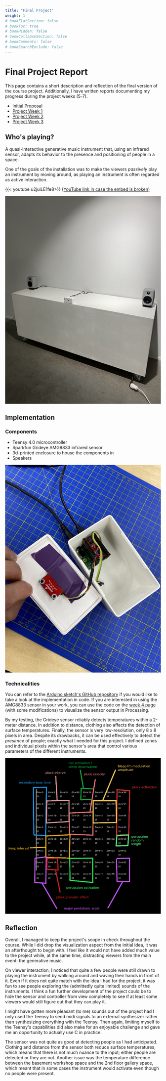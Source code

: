 ```yaml
---
title: "Final Project"
weight: 1
# bookFlatSection: false
# bookToc: true
# bookHidden: false
# bookCollapseSection: false
# bookComments: false
# bookSearchExclude: false
---
```


# Final Project Report

This page contains a short description and reflection of the final version of the course project. Additionally, I have written reports documenting my progress during the project weeks (5-7).

- [Initial Proposal](/phycomp-dir/docs/week-3)
- [Project Week 1](/phycomp-dir/docs/week-5)
- [Project Week 2](/phycomp-dir/docs/week-6)
- [Project Week 3](/phycomp-dir/docs/week-7)

## Who's playing?

A quasi-interactive generative music instrument that, using an infrared sensor, adapts its behavior to the presence and positioning of people in a space.

One of the goals of the installation was to make the viewers *passively* play an instrument by moving around, as playing an instrument is often regarded as active interaction.

{{< youtube u2juiLE1fe8>}}
[(YouTube link in case the embed is broken)](https://youtu.be/u2juiLE1fe8)

![](images/gallery-setup.JPG)

## Implementation

### Components

- Teensy 4.0 microcontroller
- Sparkfun Grideye AMG8833 infrared sensor
- 3d-printed enclosure to house the components in
- Speakers

![](images/complete-enclosure-open.JPG)

### Technicalities

You can refer to the [Arduino sketch's GitHub repository]() if you would like to take a look at the implementation in code. If you are interested in using the AMG8833 sensor in your work, you can use the code on the [week 4 page](/phycomp-dir/docs/week-4) (with some modifications) to visualize the sensor output in Processing.

By my testing, the Grideye sensor reliably detects temperatures within a 2-meter distance. In addition to distance, clothing also affects the detection of surface temperatures. Finally, the sensor is very low-resolution, only 8 x 8 pixels in area. Despite its drawbacks, it can be used effectively to detect the *presence* of people; exactly what I needed for this project. I defined zones and individual pixels within the sensor's area that control various parameters of the different instruments.

![](images/ir-sensor-activation-chart-v3.png)

## Reflection

Overall, I managed to keep the project's scope in check throughout the course. While I did drop the visualization aspect from the initial idea, it was an afterthought to begin with. I feel like it would not have added much value to the project while, at the same time, distracting viewers from the main event: the generative music.

On viewer interaction, I noticed that quite a few people were still drawn to playing the instrument by walking around and waving their hands in front of it. Even if it does not quite match with the idea I had for the project, it was fun to see people exploring the (admittedly quite limited) sounds of the instruments. I think a fun further development of the project could be to hide the sensor and controller from view completely to see if at least some viewers would still figure out that they can play it.

I might have gotten more pleasant (to me) sounds out of the project had I only used the Teensy to send midi signals to an external synthesizer rather than synthesizing everything with the Teensy. Then again, limiting myself to the Teensy's capabilities did also make for an enjoyable challenge and gave me an opportunity to actually use C in practice.

The sensor was not quite as good at detecting people as I had anticipated. Clothing and distance from the sensor both reduce surface temperatures, which means that there is not much nuance to the input; either people are detected or they are not. Another issue was the temperature difference between the basement workshop space and the 2nd floor gallery space, which meant that in some cases the instrument would activate even though no people were present.